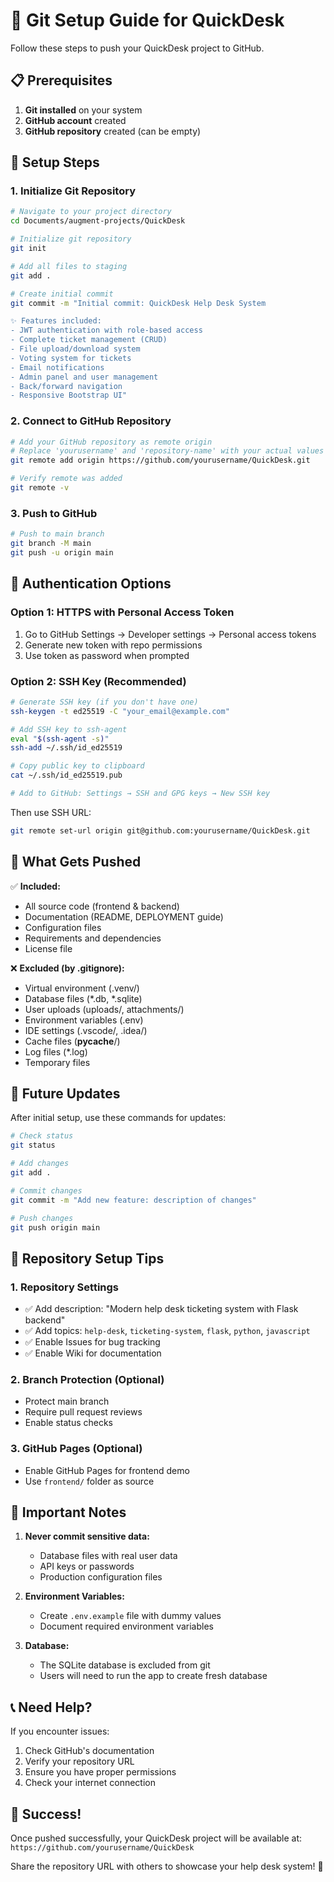 # 🚀 Git Setup Guide for QuickDesk

Follow these steps to push your QuickDesk project to GitHub.

## 📋 Prerequisites

1. **Git installed** on your system
2. **GitHub account** created
3. **GitHub repository** created (can be empty)

## 🔧 Setup Steps

### 1. Initialize Git Repository

```bash
# Navigate to your project directory
cd Documents/augment-projects/QuickDesk

# Initialize git repository
git init

# Add all files to staging
git add .

# Create initial commit
git commit -m "Initial commit: QuickDesk Help Desk System

✨ Features included:
- JWT authentication with role-based access
- Complete ticket management (CRUD)
- File upload/download system
- Voting system for tickets
- Email notifications
- Admin panel and user management
- Back/forward navigation
- Responsive Bootstrap UI"
```

### 2. Connect to GitHub Repository

```bash
# Add your GitHub repository as remote origin
# Replace 'yourusername' and 'repository-name' with your actual values
git remote add origin https://github.com/yourusername/QuickDesk.git

# Verify remote was added
git remote -v
```

### 3. Push to GitHub

```bash
# Push to main branch
git branch -M main
git push -u origin main
```

## 🔐 Authentication Options

### Option 1: HTTPS with Personal Access Token
1. Go to GitHub Settings → Developer settings → Personal access tokens
2. Generate new token with repo permissions
3. Use token as password when prompted

### Option 2: SSH Key (Recommended)
```bash
# Generate SSH key (if you don't have one)
ssh-keygen -t ed25519 -C "your_email@example.com"

# Add SSH key to ssh-agent
eval "$(ssh-agent -s)"
ssh-add ~/.ssh/id_ed25519

# Copy public key to clipboard
cat ~/.ssh/id_ed25519.pub

# Add to GitHub: Settings → SSH and GPG keys → New SSH key
```

Then use SSH URL:
```bash
git remote set-url origin git@github.com:yourusername/QuickDesk.git
```

## 📁 What Gets Pushed

✅ **Included:**
- All source code (frontend & backend)
- Documentation (README, DEPLOYMENT guide)
- Configuration files
- Requirements and dependencies
- License file

❌ **Excluded (by .gitignore):**
- Virtual environment (.venv/)
- Database files (*.db, *.sqlite)
- User uploads (uploads/, attachments/)
- Environment variables (.env)
- IDE settings (.vscode/, .idea/)
- Cache files (__pycache__/)
- Log files (*.log)
- Temporary files

## 🔄 Future Updates

After initial setup, use these commands for updates:

```bash
# Check status
git status

# Add changes
git add .

# Commit changes
git commit -m "Add new feature: description of changes"

# Push changes
git push origin main
```

## 🌟 Repository Setup Tips

### 1. Repository Settings
- ✅ Add description: "Modern help desk ticketing system with Flask backend"
- ✅ Add topics: `help-desk`, `ticketing-system`, `flask`, `python`, `javascript`
- ✅ Enable Issues for bug tracking
- ✅ Enable Wiki for documentation

### 2. Branch Protection (Optional)
- Protect main branch
- Require pull request reviews
- Enable status checks

### 3. GitHub Pages (Optional)
- Enable GitHub Pages for frontend demo
- Use `frontend/` folder as source

## 🚨 Important Notes

1. **Never commit sensitive data:**
   - Database files with real user data
   - API keys or passwords
   - Production configuration files

2. **Environment Variables:**
   - Create `.env.example` file with dummy values
   - Document required environment variables

3. **Database:**
   - The SQLite database is excluded from git
   - Users will need to run the app to create fresh database

## 📞 Need Help?

If you encounter issues:
1. Check GitHub's documentation
2. Verify your repository URL
3. Ensure you have proper permissions
4. Check your internet connection

## 🎉 Success!

Once pushed successfully, your QuickDesk project will be available at:
`https://github.com/yourusername/QuickDesk`

Share the repository URL with others to showcase your help desk system! 🚀
